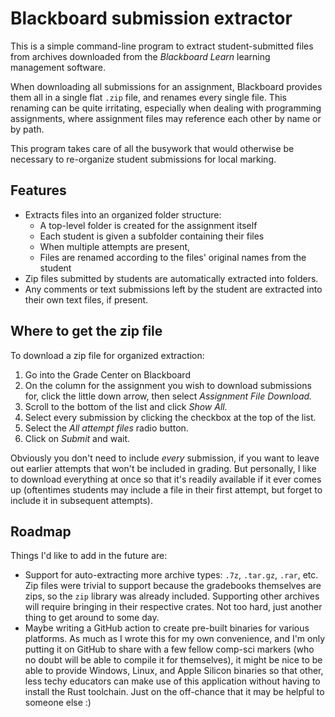 # Blackboard submission extractor

This is a simple command-line program to extract student-submitted files from
archives downloaded from the _Blackboard Learn_ learning management software.

When downloading all submissions for an assignment, Blackboard provides them all
in a single flat `.zip` file, and renames every single file. This renaming can
be quite irritating, especially when dealing with programming assignments, where
assignment files may reference each other by name or by path.

This program takes care of all the busywork that would otherwise be necessary to
re-organize student submissions for local marking.


## Features

- Extracts files into an organized folder structure:
  - A top-level folder is created for the assignment itself
  - Each student is given a subfolder containing their files
  - When multiple attempts are present, 
  - Files are renamed according to the files' original names from the student
- Zip files submitted by students are automatically extracted into folders.
- Any comments or text submissions left by the student are extracted into their
  own text files, if present.


## Where to get the zip file

To download a zip file for organized extraction:

1.  Go into the Grade Center on Blackboard
2.  On the column for the assignment you wish to download submissions for, click
    the little down arrow, then select _Assignment File Download._
3.  Scroll to the bottom of the list and click _Show All._
4.  Select every submission by clicking the checkbox at the top of the list.
5.  Select the _All attempt files_ radio button.
6.  Click on _Submit_ and wait.

Obviously you don't need to include _every_ submission, if you want to leave out
earlier attempts that won't be included in grading. But personally, I like to
download everything at once so that it's readily available if it ever comes up
(oftentimes students may include a file in their first attempt, but forget to
include it in subsequent attempts).


## Roadmap

Things I'd like to add in the future are:

- Support for auto-extracting more archive types: `.7z`, `.tar.gz`, `.rar`, etc.
  Zip files were trivial to support because the gradebooks themselves are zips,
  so the `zip` library was already included. Supporting other archives will
  require bringing in their respective crates. Not too hard, just another thing
  to get around to some day.
- Maybe writing a GitHub action to create pre-built binaries for various
  platforms. As much as I wrote this for my own convenience, and I'm only
  putting it on GitHub to share with a few fellow comp-sci markers (who no doubt
  will be able to compile it for themselves), it might be nice to be able to
  provide Windows, Linux, and Apple Silicon binaries so that other, less techy
  educators can make use of this application without having to install the Rust
  toolchain. Just on the off-chance that it may be helpful to someone else :)
